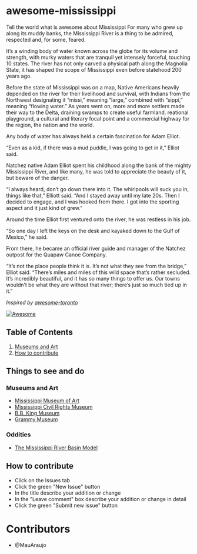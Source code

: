 # awesome-mississippi
Tell the world what is awesome about Mississippi
For many who grew up along its muddy banks, the Mississippi River is a thing to be admired, respected and, for some, feared.

It’s a winding body of water known across the globe for its volume and strength, with murky waters that are tranquil yet intensely forceful, touching 10 states. The river has not only carved a physical path along the Magnolia State, it has shaped the scope of Mississippi even before statehood 200 years ago.

Before the state of Mississippi was on a map, Native Americans heavily depended on the river for their livelihood and survival, with Indians from the Northwest designating it “missi,” meaning “large,” combined with “sippi,” meaning “flowing water.” As years went on, more and more settlers made their way to the Delta, draining swamps to create useful farmland.
reational playground, a cultural and literary focal point and a commercial highway for the region, the nation and the world.

Any body of water has always held a certain fascination for Adam Elliot.

“Even as a kid, if there was a mud puddle, I was going to get in it,” Elliot said.

Natchez native Adam Elliot spent his childhood along the bank of the mighty Mississippi River, and like many, he was told to appreciate the beauty of it, but beware of the danger.

“I always heard, don’t go down there into it. The whirlpools will suck you in, things like that,” Elliott said. “And I stayed away until my late 20s. Then I decided to engage, and I was hooked from there. I got into the sporting aspect and it just kind of grew.”

Around the time Elliot first ventured onto the river, he was restless in his job.

“So one day I left the keys on the desk and kayaked down to the Gulf of Mexico,” he said.

From there, he became an official river guide and manager of the Natchez outpost for the Quapaw Canoe Company.

“It’s not the place people think it is. It’s not what they see from the bridge,” Elliot said. “There’s miles and miles of this wild space that’s rather secluded. It’s incredibly beautiful, and it has so many things to offer us. Our towns wouldn’t be what they are without that river; there’s just so much tied up in it.”

*Inspired by [awesome-toronto](https://github.com/rodolfobandeira/awesome-toronto)*

[![Awesome](https://cdn.rawgit.com/sindresorhus/awesome/d7305f38d29fed78fa85652e3a63e154dd8e8829/media/badge.svg)](https://github.com/sindresorhus/awesome)

## Table of Contents

  1. [Museums and Art](#museums-and-art)
  2. [How to contribute](#how-to-contribute)


## Things to see and do
### Museums and Art
- [Mississippi Museum of Art](http://www.msmuseumart.org/)
- [Mississippi Civil Rights Museum](https://mcrm.mdah.ms.gov/)
- [B.B. King Museum](https://bbkingmuseum.org/) 
- [Grammy Museum](https://www.grammymuseum.org/)
### Oddities
- [The Mississippi River Basin Model](https://www.atlasobscura.com/places/the-mississippi-river-basin-model-jackson-mississippi)

## How to contribute
- Click on the Issues tab
- Click the green "New Issue" button
- In the title describe your addition or change
- In the "Leave comment" box describe your addition or change in detail
- Click the green "Submit new issue" button

# Contributors
- @MauAraujo
